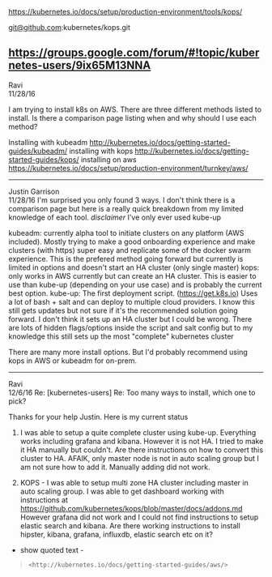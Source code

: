 https://kubernetes.io/docs/setup/production-environment/tools/kops/

git@github.com:kubernetes/kops.git

https://groups.google.com/forum/#!topic/kubernetes-users/9ix65M13NNA
---
Ravi 	
11/28/16

I am trying to install k8s on AWS. There are three different methods listed to install.
Is there a comparison page listing when and why should I use each method?

Installing with kubeadm http://kubernetes.io/docs/getting-started-guides/kubeadm/
installing with kops http://kubernetes.io/docs/getting-started-guides/kops/
installing on aws https://kubernetes.io/docs/setup/production-environment/turnkey/aws/

---
Justin Garrison 	
11/28/16
I'm surprised you only found 3 ways. I don't think there is a comparison page but here is a really quick breakdown from my limited knowledge of each tool. *disclaimer* I've only ever used kube-up

kubeadm: currently alpha tool to initiate clusters on any platform (AWS included). Mostly trying to make a good onboarding experience and make clusters (with https) super easy and replicate some of the docker swarm experience. This is the prefered method going forward but currently is limited in options and doesn't start an HA cluster (only single master)
kops: only works in AWS currently but can create an HA cluster. This is easier to use than kube-up (depending on your use case) and is probably the current best option.
kube-up: The first deployment script. (https://get.k8s.io) Uses a lot of bash + salt and can deploy to multiple cloud providers. I know this still gets updates but not sure if it's the recommended solution going forward. I don't think it sets up an HA cluster but I could be wrong. There are lots of hidden flags/options inside the script and salt config but to my knowledge this still sets up the most "complete" kubernetes cluster

There are many more install options. But I'd probably recommend using kops in AWS or kubeadm for on-prem.

---
Ravi 	
12/6/16
Re: [kubernetes-users] Re: Too many ways to install, which one to pick?

Thanks for your help Justin. Here is my current status

1. I was able to setup a quite complete cluster using kube-up.
Everything works including grafana and kibana. However it is not HA. I
tried to make it HA manually but couldn't. Are there instructions on how
to convert this cluster to HA. AFAIK, only master node is not in auto
scaling group but I am not sure how to add it. Manually adding did not work.

2. KOPS - I was able to setup multi zone HA cluster including master in
auto scaling group. I was able to get dashboard working with instructions at
https://github.com/kubernetes/kops/blob/master/docs/addons.md
However grafana did not work and I could not find instructions to setup
elastic search and kibana.
Are there working instructions to install hipster, kibana, grafana,
influxdb, elastic search etc on it?

- show quoted text -

>     <http://kubernetes.io/docs/getting-started-guides/aws/>
>
